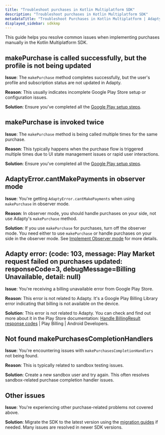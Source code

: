 ```yaml
---
title: "Troubleshoot purchases in Kotlin Multiplatform SDK"
description: "Troubleshoot purchases in Kotlin Multiplatform SDK"
metadataTitle: "Troubleshoot Purchases in Kotlin Multiplatform | Adapty Docs"
displayed_sidebar: sdkkmp
---
```


This guide helps you resolve common issues when implementing purchases manually in the Kotlin Multiplatform SDK.

## makePurchase is called successfully, but the profile is not being updated

**Issue**: The `makePurchase` method completes successfully, but the user's profile and subscription status are not updated in Adapty.

**Reason**: This usually indicates incomplete Google Play Store setup or configuration issues.

**Solution**: Ensure you've completed all the [Google Play setup steps](https://adapty.io/docs/initial-android).

## makePurchase is invoked twice

**Issue**: The `makePurchase` method is being called multiple times for the same purchase.

**Reason**: This typically happens when the purchase flow is triggered multiple times due to UI state management issues or rapid user interactions.

**Solution**: Ensure you've completed all the [Google Play setup steps](https://adapty.io/docs/initial-android).

## AdaptyError.cantMakePayments in observer mode

**Issue**: You're getting `AdaptyError.cantMakePayments` when using `makePurchase` in observer mode.

**Reason**: In observer mode, you should handle purchases on your side, not use Adapty's `makePurchase` method.

**Solution**: If you use `makePurchase` for purchases, turn off the observer mode. You need either to use `makePurchase` or handle purchases on your side in the observer mode. See [Implement Observer mode](implement-observer-mode-kmp) for more details.

## Adapty error: (code: 103, message: Play Market request failed on purchases updated: responseCode=3, debugMessage=Billing Unavailable, detail: null)

**Issue**: You're receiving a billing unavailable error from Google Play Store.

**Reason**: This error is not related to Adapty. It's a Google Play Billing Library error indicating that billing is not available on the device.

**Solution**: This error is not related to Adapty. You can check and find out more about it in the Play Store documentation: [Handle BillingResult response codes](https://developer.android.com/google/play/billing/errors#billing_unavailable_error_code_3) | Play Billing | Android Developers.

## Not found makePurchasesCompletionHandlers

**Issue**: You're encountering issues with `makePurchasesCompletionHandlers` not being found.

**Reason**: This is typically related to sandbox testing issues.

**Solution**: Create a new sandbox user and try again. This often resolves sandbox-related purchase completion handler issues.

## Other issues

**Issue**: You're experiencing other purchase-related problems not covered above.

**Solution**: Migrate the SDK to the latest version using the [migration guides](kmp-sdk-migration-guides) if needed. Many issues are resolved in newer SDK versions.
